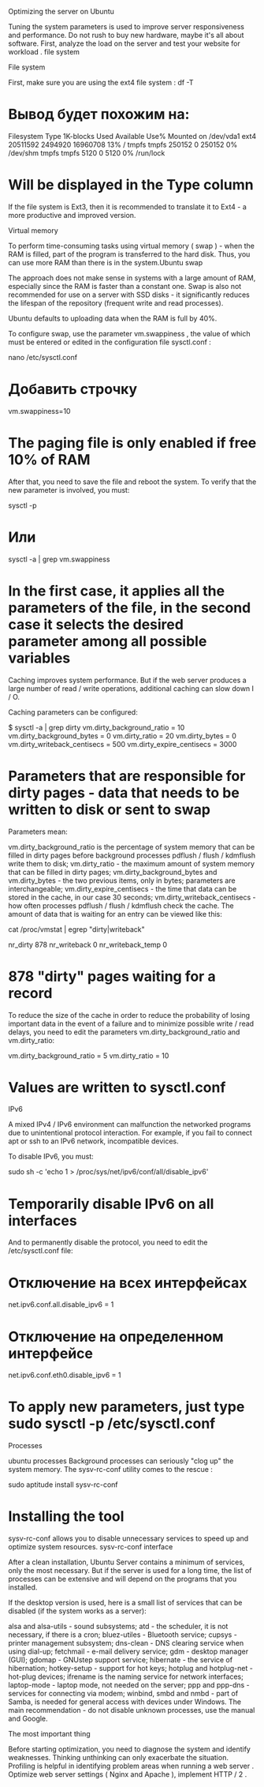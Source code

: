 Optimizing the server on Ubuntu

Tuning the system parameters is used to improve server responsiveness and performance. Do not rush to buy new hardware, maybe it's all about software. First, analyze the load on the server and test your website for workload . file system

File system

First, make sure you are using the ext4 file system :
df -T


# Вывод будет похожим на:
Filesystem     Type     1K-blocks    Used Available Use% Mounted on
/dev/vda1      ext4      20511592 2494920  16960708  13% /
tmpfs          tmpfs       250152       0    250152   0% /dev/shm
tmpfs          tmpfs         5120       0      5120   0% /run/lock
# Will be displayed in the Type column

If the file system is Ext3, then it is recommended to translate it to Ext4 - a more productive and improved version.

Virtual memory

To perform time-consuming tasks using virtual memory ( swap ) - when the RAM is filled, part of the program is transferred to the hard disk. Thus, you can use more RAM than there is in the system.Ubuntu swap

The approach does not make sense in systems with a large amount of RAM, especially since the RAM is faster than a constant one. Swap is also not recommended for use on a server with SSD disks - it significantly reduces the lifespan of the repository (frequent write and read processes).

Ubuntu defaults to uploading data when the RAM is full by 40%.

To configure swap, use the parameter vm.swappiness , the value of which must be entered or edited in the configuration file sysctl.conf :

nano /etc/sysctl.conf


# Добавить строчку
vm.swappiness=10
# The paging file is only enabled if free 10% of RAM

After that, you need to save the file and reboot the system. To verify that the new parameter is involved, you must:

sysctl -p


# Или

sysctl -a | grep vm.swappiness
# In the first case, it applies all the parameters of the file, in the second case it selects the desired parameter among all possible variables

Caching improves system performance. But if the web server produces a large number of read / write operations, additional caching can slow down I / O.

Caching parameters can be configured:

$ sysctl -a | grep dirty
 vm.dirty_background_ratio = 10
 vm.dirty_background_bytes = 0
 vm.dirty_ratio = 20
 vm.dirty_bytes = 0
 vm.dirty_writeback_centisecs = 500
 vm.dirty_expire_centisecs = 3000
# Parameters that are responsible for dirty pages - data that needs to be written to disk or sent to swap

Parameters mean:

vm.dirty_background_ratio is the percentage of system memory that can be filled in dirty pages before background processes pdflush / flush / kdmflush write them to disk;
vm.dirty_ratio - the maximum amount of system memory that can be filled in dirty pages;
vm.dirty_background_bytes and vm.dirty_bytes - the two previous items, only in bytes; parameters are interchangeable;
vm.dirty_expire_centisecs - the time that data can be stored in the cache, in our case 30 seconds;
vm.dirty_writeback_centisecs - how often processes pdflush / flush / kdmflush check the cache.
The amount of data that is waiting for an entry can be viewed like this:

cat /proc/vmstat | egrep "dirty|writeback"

 nr_dirty 878
 nr_writeback 0
 nr_writeback_temp 0
# 878 "dirty" pages waiting for a record

To reduce the size of the cache in order to reduce the probability of losing important data in the event of a failure and to minimize possible write / read delays, you need to edit the parameters vm.dirty_background_ratio and vm.dirty_ratio:

vm.dirty_background_ratio = 5
vm.dirty_ratio = 10
# Values ​​are written to sysctl.conf

IPv6

A mixed IPv4 / IPv6 environment can malfunction the networked programs due to unintentional protocol interaction. For example, if you fail to connect apt or ssh to an IPv6 network, incompatible devices.

To disable IPv6, you must:

sudo sh -c 'echo 1 > /proc/sys/net/ipv6/conf/all/disable_ipv6'
# Temporarily disable IPv6 on all interfaces

And to permanently disable the protocol, you need to edit the /etc/sysctl.conf file:

# Отключение на всех интерфейсах
net.ipv6.conf.all.disable_ipv6 = 1


# Отключение на определенном интерфейсе
net.ipv6.conf.eth0.disable_ipv6 = 1
# To apply new parameters, just type sudo sysctl -p /etc/sysctl.conf

Processes

ubuntu processes
Background processes can seriously "clog up" the system memory. The sysv-rc-conf utility comes to the rescue :

sudo aptitude install sysv-rc-conf
# Installing the tool

sysv-rc-conf allows you to disable unnecessary services to speed up and optimize system resources. 
sysv-rc-conf interface















After a clean installation, Ubuntu Server contains a minimum of services, only the most necessary. But if the server is used for a long time, the list of processes can be extensive and will depend on the programs that you installed.

If the desktop version is used, here is a small list of services that can be disabled (if the system works as a server):

alsa and alsa-utils - sound subsystems;
atd - the scheduler, it is not necessary, if there is a cron;
bluez-utiles - Bluetooth service;
cupsys - printer management subsystem;
dns-clean - DNS clearing service when using dial-up;
fetchmail - e-mail delivery service;
gdm - desktop manager (GUI);
gdomap - GNUstep support service;
hibernate - the service of hibernation;
hotkey-setup - support for hot keys;
hotplug and hotplug-net - hot-plug devices;
ifrename is the naming service for network interfaces;
laptop-mode - laptop mode, not needed on the server;
ppp and ppp-dns - services for connecting via modem;
winbind, smbd and nmbd - part of Samba, is needed for general access with devices under Windows.
The main recommendation - do not disable unknown processes, use the manual and Google.

The most important thing

Before starting optimization, you need to diagnose the system and identify weaknesses. Thinking unthinking can only exacerbate the situation. Profiling is helpful in identifying problem areas when running a web server . Optimize web server settings ( Nginx and Apache ), implement HTTP / 2 .